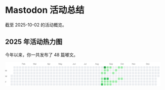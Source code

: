 # Mastodon 活动总结

截至 2025-10-02 的活动概览。

## 2025 年活动热力图

今年以来，你一共发布了 48 篇嘟文。

![Activity Heatmap](./heatmap.svg)